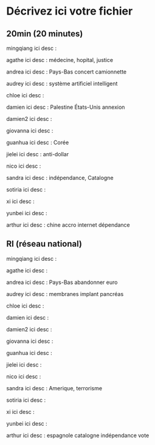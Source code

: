 # Décrivez ici votre fichier

## 20min (20 minutes)

mingqiang
ici desc :

agathe
ici desc : médecine, hopital, justice

andrea
ici desc : Pays-Bas concert camionnette

audrey
ici desc : système artificiel intelligent

chloe
ici desc :

damien
ici desc : Palestine États-Unis annexion

damien2
ici desc :

giovanna
ici desc :

guanhua
ici desc : Corée

jielei
ici desc : anti-dollar

nico
ici desc :

sandra
ici desc : indépendance, Catalogne

sotiria
ici desc :

xi
ici desc :

yunbei
ici desc :

arthur
ici desc : chine accro internet dépendance

## RI (réseau national)

mingqiang
ici desc :

agathe
ici desc :

andrea
ici desc : Pays-Bas abandonner euro

audrey
ici desc : membranes implant pancréas

chloe
ici desc :

damien
ici desc :

damien2
ici desc :

giovanna
ici desc :

guanhua
ici desc :

jielei
ici desc :

nico
ici desc :

sandra
ici desc : Amerique, terrorisme

sotiria
ici desc :

xi
ici desc :

yunbei
ici desc :

arthur
ici desc : espagnole catalogne indépendance vote

